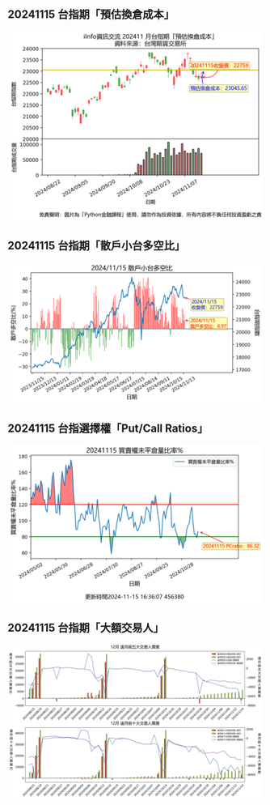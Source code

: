 ## 20241115 台指期「預估換倉成本」
![](images/txfcost.png)

## 20241115 台指期「散戶小台多空比」
![](images/bbiri.png)

## 20241115 台指選擇權「Put/Call Ratios」
![](images/pcratio.png)

## 20241115 台指期「大額交易人」
![](images/blocktrade.png)

